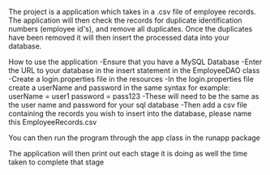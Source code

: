 The project is a application which takes in a .csv file of employee records. 
The application will then check the records for duplicate identification numbers (employee id's), and remove all duplicates.
Once the duplicates have been removed it will then insert the processed data into your database.

How to use the application
-Ensure that you have a MySQL Database
-Enter the URL to your database in the insert statement in the EmployeeDAO class
-Create a login.properties file in the resources 
-In the login.properties file create a userName and password in the same syntax for example:
userName = user1
password = pass123
-These will need to be the same as the user name and password for your sql database
-Then add a csv file containing the records you wish to insert into the database, please name this EmployeeRecords.csv

You can then run the program through the app class in the runapp package

The application will then print out each stage it is doing as well the time taken to complete that stage



